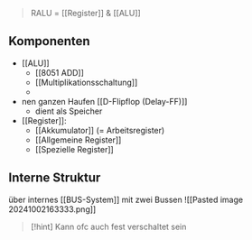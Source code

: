 > RALU = [[Register]] & [[ALU]]

## Komponenten
- [[ALU]]
	- [[8051 ADD]]
	- [[Multiplikationsschaltung]]
	- 
- nen ganzen Haufen [[D-Flipflop (Delay-FF)]]
	- dient als Speicher
- [[Register]]:
	- [[Akkumulator]] (= Arbeitsregister)
	- [[Allgemeine Register]]
	- [[Spezielle Register]]

## Interne Struktur
über internes [[BUS-System]] mit zwei Bussen
![[Pasted image 20241002163333.png]]

> [!hint] Kann ofc auch fest verschaltet sein

